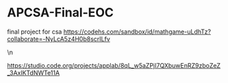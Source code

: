 # APCSA-Final-EOC
final project for csa
https://codehs.com/sandbox/id/mathgame-uLdhTz?collaborate=-NyLcA5z4H0b8scrILfv  

\n

https://studio.code.org/projects/applab/8qL_w5aZPjI7QXbuwEnRZ9zboZeZ_3AxIKTdNWTe11A 
